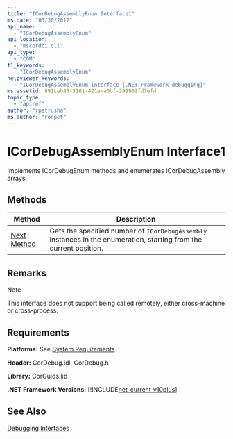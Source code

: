 ```yaml
---
title: "ICorDebugAssemblyEnum Interface1"
ms.date: "03/30/2017"
api_name: 
  - "ICorDebugAssemblyEnum"
api_location: 
  - "mscordbi.dll"
api_type: 
  - "COM"
f1_keywords: 
  - "ICorDebugAssemblyEnum"
helpviewer_keywords: 
  - "ICorDebugAssemblyEnum interface [.NET Framework debugging]"
ms.assetid: 891ceb43-5161-421e-a0bf-299962fd7efd
topic_type: 
  - "apiref"
author: "rpetrusha"
ms.author: "ronpet"
---
```

# ICorDebugAssemblyEnum Interface1
Implements ICorDebugEnum methods and enumerates ICorDebugAssembly arrays.  

## Methods  


|Method|Description|  
|------------|-----------------|  
|[Next Method](../../../../docs/framework/unmanaged-api/debugging/icordebugassemblyenum-next-method.md)|Gets the specified number of `ICorDebugAssembly` instances in the enumeration, starting from the current position.|  

## Remarks  

> [!NOTE]
>  This interface does not support being called remotely, either cross-machine or cross-process.  

## Requirements  
 **Platforms:** See [System Requirements](../../../../docs/framework/get-started/system-requirements.md).  

 **Header:** CorDebug.idl, CorDebug.h  

 **Library:** CorGuids.lib  

 **.NET Framework Versions:** [!INCLUDE[net_current_v10plus](../../../../includes/net-current-v10plus-md.md)]  

## See Also  
 [Debugging Interfaces](../../../../docs/framework/unmanaged-api/debugging/debugging-interfaces.md)
